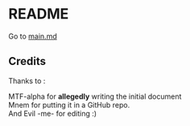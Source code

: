 # README

Go to [main.md](main.md)


## Credits

Thanks to : 

MTF-alpha for **allegedly** writing the initial document <br>
Mnem for putting it in a GitHub repo. <br>
And Evil -me- for editing :)
